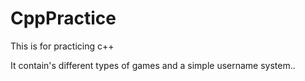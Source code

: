 # CppPractice
This is for practicing c++

It contain's different types of games and a simple username system..
